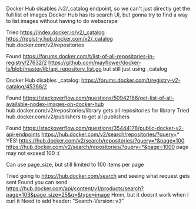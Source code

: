 Docker Hub disables /v2/_catalog endpoint, so we can't just directly get the full list of images
Docker Hub has its search UI, but gonna try to find a way to list images without having to do webscrape

Tried
https://index.docker.io/v2/_catalog
https://registry.hub.docker.com/v2/_catalog
hub.docker.com/v2/repositories

Found https://forums.docker.com/t/list-of-all-repositories-in-registry/27632/2
https://github.com/mayflower/docker-ls/blob/master/lib/api_repository_list.go but still just using _catalog

Docker Hub disables _catalog:
https://forums.docker.com/t/registry-v2-catalog/45368/2

Found https://stackoverflow.com/questions/50942186/get-list-of-all-available-nodex-images-on-docker-hub
hub.docker.com/v2/repositories/library gets all repositories for library
Tried hub.docker.com/v2/publishers to get all publishers

Found https://stackoverflow.com/questions/35444178/public-docker-v2-api-endpoints
https://hub.docker.com/v2/search/repositories/?query=*
YES!
https://hub.docker.com/v2/search/repositories/?query=*&page=100
https://hub.docker.com/v2/search/repositories/?query=*&page=1000
page may not exceed 100 :(

Can use page_size, but still limited to 100 items per page

Tried going to https://hub.docker.com/search and seeing what request gets sent
Found you can send https://hub.docker.com/api/content/v1/products/search?page=103&page_size=25&q=&type=image
Hmm, but it doesnt work when I curl it
Need to add header: "Search-Version: v3"